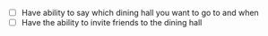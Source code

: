 - [ ] Have ability to say which dining hall you want to go to and when
- [ ] Have the ability to invite friends to the dining hall
